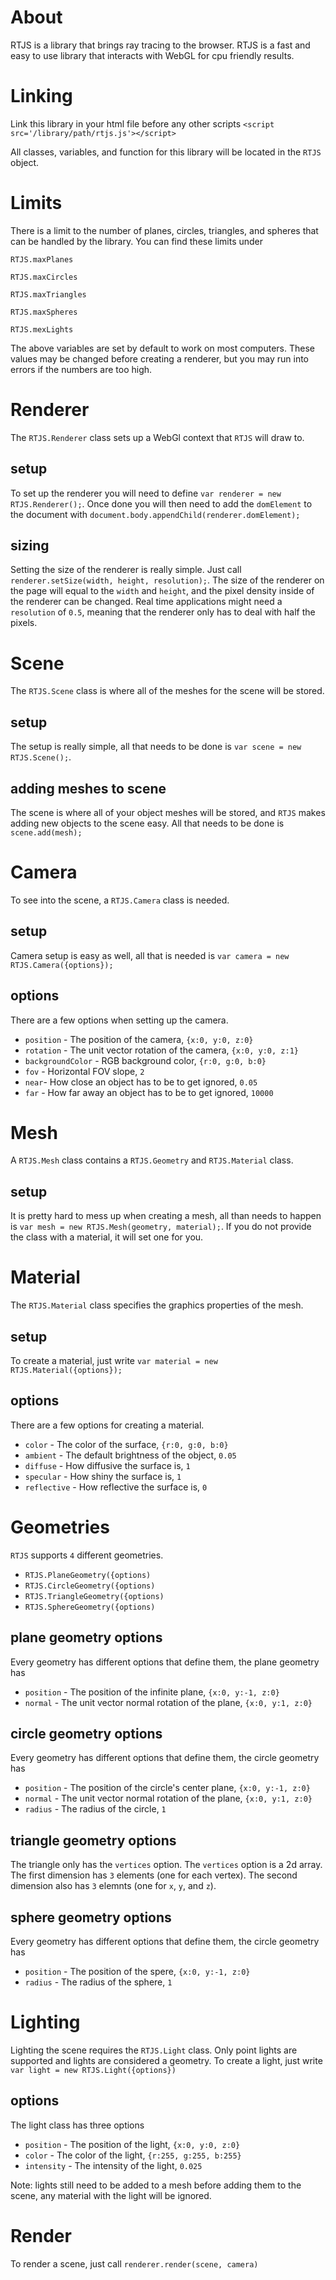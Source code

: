 # About
RTJS is a library that brings ray tracing to the browser. RTJS is a fast and easy to use library that interacts with WebGL for cpu friendly results.

# Linking
Link this library in your html file before any other scripts `<script src='/library/path/rtjs.js'></script>`

All classes, variables, and function for this library will be located in the `RTJS` object.

# Limits
There is a limit to the number of planes, circles, triangles, and spheres that can be handled by the library. You can find these limits under

`RTJS.maxPlanes`

`RTJS.maxCircles`

`RTJS.maxTriangles`

`RTJS.maxSpheres`

`RTJS.mexLights`

The above variables are set by default to work on most computers. These values may be changed before creating a renderer, but you may run into errors if the numbers are too high.

# Renderer 
The `RTJS.Renderer` class sets up a WebGl context that `RTJS` will draw to.

## setup
To set up the renderer you will need to define `var renderer = new RTJS.Renderer();`. Once done you will then need to add the `domElement` to the document with `document.body.appendChild(renderer.domElement);`

## sizing
Setting the size of the renderer is really simple. Just call `renderer.setSize(width, height, resolution);`. The size of the renderer on the page will equal to the `width` and `height`, and the pixel density inside of the renderer can be changed. Real time applications might need a `resolution` of `0.5`, meaning that the renderer only has to deal with half the pixels.

# Scene
The `RTJS.Scene` class is where all of the meshes for the scene will be stored.

## setup
The setup is really simple, all that needs to be done is `var scene = new RTJS.Scene();`.

## adding meshes to scene
The scene is where all of your object meshes will be stored, and `RTJS` makes adding new objects to the scene easy. All that needs to be done is `scene.add(mesh);`

# Camera
To see into the scene, a `RTJS.Camera` class is needed.

## setup
Camera setup is easy as well, all that is needed is `var camera = new RTJS.Camera({options});`

## options
There are a few options when setting up the camera.
  * `position` - The position of the camera, `{x:0, y:0, z:0}`
  * `rotation` - The unit vector rotation of the camera, `{x:0, y:0, z:1}`
  * `backgroundColor` - RGB background color, `{r:0, g:0, b:0}`
  * `fov` - Horizontal FOV slope, `2`
  * `near`- How close an object has to be to get ignored, `0.05`
  * `far` - How far away an object has to be to get ignored, `10000`
  
# Mesh
A `RTJS.Mesh` class contains a `RTJS.Geometry` and `RTJS.Material` class.

## setup
It is pretty hard to mess up when creating a mesh, all than needs to happen is `var mesh = new RTJS.Mesh(geometry, material);`. If you do not provide the class with a material, it will set one for you.

# Material
The `RTJS.Material` class specifies the graphics properties of the mesh.

## setup
To create a material, just write `var material = new RTJS.Material({options});`

## options
There are a few options for creating a material.
  * `color` - The color of the surface, `{r:0, g:0, b:0}`
  * `ambient` - The default brightness of the object, `0.05`
  * `diffuse` - How diffusive the surface is, `1`
  * `specular` - How shiny the surface is, `1`
  * `reflective` - How reflective the surface is, `0`
  
# Geometries
`RTJS` supports `4` different geometries.
  * `RTJS.PlaneGeometry({options)`
  * `RTJS.CircleGeometry({options)`
  * `RTJS.TriangleGeometry({options)`
  * `RTJS.SphereGeometry({options)`
  
## plane geometry options
Every geometry has different options that define them, the plane geometry has
  * `position` -  The position of the infinite plane, `{x:0, y:-1, z:0}`
  * `normal` - The unit vector normal rotation of the plane, `{x:0, y:1, z:0}`
  
## circle geometry options
Every geometry has different options that define them, the circle geometry has
  * `position` -  The position of the circle's center plane, `{x:0, y:-1, z:0}`
  * `normal` - The unit vector normal rotation of the plane, `{x:0, y:1, z:0}`
  * `radius` - The radius of the circle, `1`
  
## triangle geometry options
The triangle only has the `vertices` option. The `vertices` option is a 2d array. The first dimension has `3` elements (one for each vertex). The second dimension also has `3` elemnts (one for `x`, `y`, and `z`).

## sphere geometry options
Every geometry has different options that define them, the circle geometry has
  * `position` -  The position of the spere, `{x:0, y:-1, z:0}`
  * `radius` - The radius of the sphere, `1`
  
# Lighting
Lighting the scene requires the `RTJS.Light` class. Only point lights are supported and lights are considered a geometry. To create a light, just write `var light = new RTJS.Light({options})`

## options
The light class has three options
  * `position` - The position of the light, `{x:0, y:0, z:0}`
  * `color` - The color of the light, `{r:255, g:255, b:255}`
  * `intensity` - The intensity of the light, `0.025`
  
 Note: lights still need to be added to a mesh before adding them to the scene, any material with the light will be ignored.
 
# Render
To render a scene, just call `renderer.render(scene, camera)`
